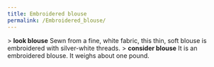 ```yaml
---
title: Embroidered blouse
permalink: /Embroidered_blouse/
---
```


\> **look blouse**
Sewn from a fine, white fabric, this thin, soft blouse is embroidered
with
silver-white threads.
\> **consider blouse**
It is an embroidered blouse.
It weighs about one pound.
